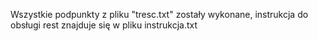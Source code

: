 
Wszystkie podpunkty z pliku "tresc.txt" zostały wykonane, instrukcja do obsługi rest znajduje się w pliku instrukcja.txt